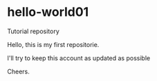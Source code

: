 # hello-world01
Tutorial repository

Hello, this is my first repositorie.

I'll try to keep this account as updated as possible

Cheers.
